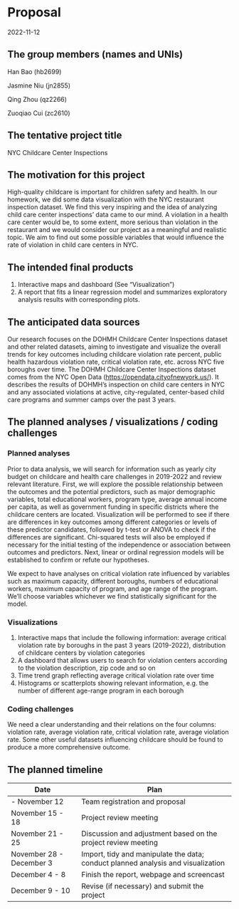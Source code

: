 Proposal
================
2022-11-12

## The group members (names and UNIs)

Han Bao (hb2699)

Jasmine Niu (jn2855)

Qing Zhou (qz2266)

Zuoqiao Cui (zc2610)

## The tentative project title

NYC Childcare Center Inspections

## The motivation for this project

High-quality childcare is important for children safety and health. In
our homework, we did some data visualization with the NYC restaurant
inspection dataset. We find this very inspiring and the idea of
analyzing child care center inspections’ data came to our mind. A
violation in a health care center would be, to some extent, more serious
than violation in the restaurant and we would consider our project as a
meaningful and realistic topic. We aim to find out some possible
variables that would influence the rate of violation in child care
centers in NYC.

## The intended final products

1.  Interactive maps and dashboard (See “Visualization”)
2.  A report that fits a linear regression model and summarizes
    exploratory analysis results with corresponding plots.

## The anticipated data sources

Our research focuses on the DOHMH Childcare Center Inspections dataset
and other related datasets, aiming to investigate and visualize the
overall trends for key outcomes including childcare violation rate
percent, public health hazardous violation rate, critical violation
rate, etc. across NYC five boroughs over time. The DOHMH Childcare
Center Inspections dataset comes from the NYC Open Data
(<https://opendata.cityofnewyork.us/>). It describes the results of
DOHMH’s inspection on child care centers in NYC and any associated
violations at active, city-regulated, center-based child care programs
and summer camps over the past 3 years.

## The planned analyses / visualizations / coding challenges

### Planned analyses

Prior to data analysis, we will search for information such as yearly
city budget on childcare and health care challenges in 2019-2022 and
review relevant literature. First, we will explore the possible
relationship between the outcomes and the potential predictors, such as
major demographic variables, total educational workers, program type,
average annual income per capita, as well as government funding in
specific districts where the childcare centers are located.
Visualization will be performed to see if there are differences in key
outcomes among different categories or levels of these predictor
candidates, followed by t-test or ANOVA to check if the differences are
significant. Chi-squared tests will also be employed if necessary for
the initial testing of the independence or association between outcomes
and predictors. Next, linear or ordinal regression models will be
established to confirm or refute our hypotheses.

We expect to have analyses on critical violation rate influenced by
variables such as maximum capacity, different boroughs, numbers of
educational workers, maximum capacity of program, and age range of the
program. We’ll choose variables whichever we find statistically
significant for the model.

### Visualizations

1.  Interactive maps that include the following information: average
    critical violation rate by boroughs in the past 3 years (2019-2022),
    distribution of childcare centers by violation categories
2.  A dashboard that allows users to search for violation centers
    according to the violation description, zip code and so on
3.  Time trend graph reflecting average critical violation rate over
    time
4.  Histograms or scatterplots showing relevant information, e.g. the
    number of different age-range program in each borough

### Coding challenges

We need a clear understanding and their relations on the four columns:
violation rate, average violation rate, critical violation rate, average
violation rate. Some other useful datasets influencing childcare should
be found to produce a more comprehensive outcome.

## The planned timeline

| Date                     | Plan                                                                             |
|--------------------------|----------------------------------------------------------------------------------|
| \- November 12           | Team registration and proposal                                                   |
| November 15 - 18         | Project review meeting                                                           |
| November 21 - 25         | Discussion and adjustment based on the project review meeting                    |
| November 28 - December 3 | Import, tidy and manipulate the data; conduct planned analysis and visualization |
| December 4 - 8           | Finish the report, webpage and screencast                                        |
| December 9 - 10          | Revise (if necessary) and submit the project                                     |
